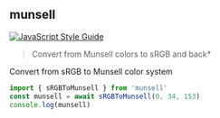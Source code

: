 ## munsell

[![JavaScript Style Guide](https://img.shields.io/badge/code_style-standard-brightgreen.svg)](https://standardjs.com)

> Convert from Munsell colors to sRGB and back*

Convert from sRGB to Munsell color system
```js
import { sRGBToMunsell } from 'munsell'
const munsell = await sRGBToMunsell(0, 34, 153)
console.log(munsell) 
```


